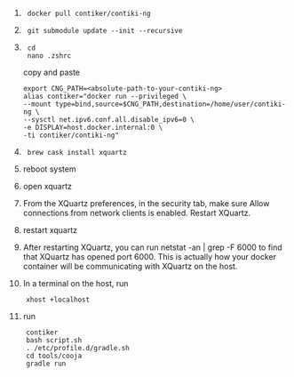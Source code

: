 1. ```
    docker pull contiker/contiki-ng
    ```

2. ```
    git submodule update --init --recursive 
    ```
3. ```
    cd
    nano .zshrc
    ```
    copy and paste
    ```
    export CNG_PATH=<absolute-path-to-your-contiki-ng>
    alias contiker="docker run --privileged \
    --mount type=bind,source=$CNG_PATH,destination=/home/user/contiki-ng \
    --sysctl net.ipv6.conf.all.disable_ipv6=0 \
    -e DISPLAY=host.docker.internal:0 \
    -ti contiker/contiki-ng"
    ```
4. ```
    brew cask install xquartz
    ```
5. reboot system
6. open xquartz
7. From the XQuartz preferences, in the security tab, make sure Allow 
connections from network clients is enabled. Restart XQuartz.
8. restart xquartz
9. After restarting XQuartz, you can run netstat -an | grep -F 6000 to 
find that XQuartz has opened port 6000. This is actually how your docker container will be communicating with XQuartz on the host.
10. In a terminal on the host, run 
```
    xhost +localhost
```
11. run
```
    contiker
    bash script.sh
    . /etc/profile.d/gradle.sh
    cd tools/cooja
    gradle run
```

